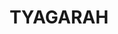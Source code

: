 ---
lastmod: '2025-04-06T06:05:20+00:00'
latitude: -28.660756
layout: suburb
longitude: 153.592843
postcode: '2481'
state: NSW
title: TYAGARAH
url: /nsw/tyagarah/
---
